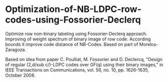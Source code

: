 # Optimization-of-NB-LDPC-row-codes-using-Fossorier-Declerq
Optimize row non-binary labeling using Fossorier-Declerq approach. Improving of weight spectrum of binary image of row code. According bounds it improve code distance of NB-Codes. Based on part of Morelos-Zaragoza.


Based on idea from paper C. Poulliat, M. Fossorier and D. Declercq, "Design of regular (2,d/sub c/)-LDPC codes over GF(q) using their binary images," in IEEE Transactions on Communications, vol. 56, no. 10, pp. 1626-1635, October 2008.

